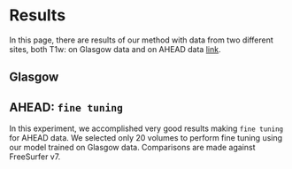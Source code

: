 
# Results

In this page, there are results of our method with data from two different sites, both T1w: on Glasgow data and on AHEAD data [link](https://doi.org/10.1016/j.neuroimage.2020.117200).

## Glasgow




## AHEAD: `fine tuning`

In this experiment, we accomplished very good results making `fine tuning` for AHEAD data. We selected only 20 volumes to perform fine tuning using our model trained on Glasgow data. Comparisons are made against FreeSurfer v7.

